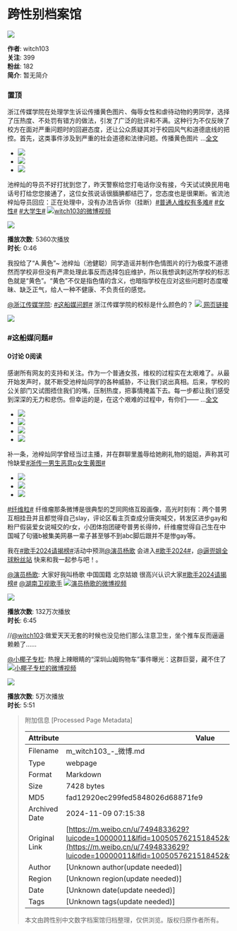 # 跨性别档案馆

![](https://tvax2.sinaimg.cn/crop.0.0.960.960.180/008bdyBnly8gzqqwp5hmgj30qo0qo77p.jpg?KID=imgbed,tva&Expires=1731147332&ssig=7Hj4nR%2FLrf)

**作者**: witch103  
**关注**: 399  
**粉丝**: 182  
**简介**: 暂无简介  

### 置顶

浙江传媒学院在处理学生诉讼传播黄色图片、侮辱女性和虐待动物的男同学，选择了压热度、不处罚有错方的做法，引发了广泛的批评和不满。这种行为不仅反映了校方在面对严重问题时的回避态度，还让公众质疑其对于校园风气和道德底线的把控。首先，这类事件涉及到严重的社会道德和法律问题。传播黄色图片 ...[全文](/status/5088739830010909)

- ![](https://wx1.sinaimg.cn/orj360/008bdyBnly1hujup611prj30zu25ogrm.jpg)
- ![](https://wx3.sinaimg.cn/orj360/008bdyBnly1hujup6h3h3j30zu25o4gh.jpg)
- ![](https://wx4.sinaimg.cn/orj360/008bdyBnly1hukv6ur8rcj30zu25o7fo.jpg)

池梓灿的导员不好打扰到您了，昨天警察给您打电话你没有接，今天试试换民用电话号打给您您接通了，这位女孩说话很腼腆都结巴了，您态度也是很果断。省流池梓灿导员回应：正在处理中，没有办法告诉你（挂断）[#普通人维权有多难#](https://m.weibo.cn/search?containerid=231522type%3D1%26t%3D10%26q%3D%23%E6%99%AE%E9%80%9A%E4%BA%BA%E7%BB%B4%E6%9D%83%E6%9C%89%E5%A4%9A%E9%9A%BE%23&extparam=%23%E6%99%AE%E9%80%9A%E4%BA%BA%E7%BB%B4%E6%9D%83%E6%9C%89%E5%A4%9A%E9%9A%BE%23&luicode=10000011&lfid=1005057494833629&featurecode=sinanews20170424) [#女性#](https://m.weibo.cn/search?containerid=231522type%3D1%26t%3D10%26q%3D%23%E5%A5%B3%E6%80%A7%23&isnewpage=1&luicode=10000011&lfid=1005057494833629&featurecode=sinanews20170424) [#大学生#](https://m.weibo.cn/search?containerid=231522type%3D1%26t%3D10%26q%3D%23%E5%A4%A7%E5%AD%A6%E7%94%9F%23&isnewpage=1&luicode=10000011&lfid=1005057494833629&featurecode=sinanews20170424) [![](https://h5.sinaimg.cn/upload/2015/09/25/3/timeline_card_small_video_default.png)witch103的微博视频](https://video.weibo.com/show?fid=1034:5089822377705533)

![](https://wx2.sinaimg.cn/orj480/008bdyBnly1hunb4z2xzoj30k00zkgnd.jpg)

**播放次数**: 5360次播放  
**时长**: 0:46  

我投给了“A.黄色”~ 池梓灿（池健聪）同学造谣并制作色情图片的行为极度不道德然而学校非但没有严肃处理此事反而选择包庇维护，所以我想讽刺这所学校的标志色就是“黄色”。“黄色”不仅是指色情的含义，也暗指学校在应对这些问题时态度暧昧、缺乏正气，给人一种不健康、不负责任的感觉。

[@浙江传媒学院](https://m.weibo.cn/u/1854671854?luicode=10000011&lfid=1005057494833629&featurecode=sinanews20170424): [#这船媒问题#](https://m.weibo.cn/search?containerid=231522type%3D1%26t%3D10%26q%3D%23%E8%BF%99%E8%88%B9%E5%AA%92%E9%97%AE%E9%A2%98%23&extparam=%23%E8%BF%99%E8%88%B9%E5%AA%92%E9%97%AE%E9%A2%98%23&luicode=10000011&lfid=1005057494833629&featurecode=sinanews20170424) 浙江传媒学院的校标是什么颜色的？ [![](//h5.sinaimg.cn/upload/2015/09/25/3/timeline_card_small_web_default.png) 网页链接](http://t.cn/A6EmZVTQ)

![](https://wx4.sinaimg.cn/large/6e8c0beely8hujbo3jwm8j20np0nptdw.jpg)

### #这船媒问题#

#### 0讨论 0阅读

感谢所有网友的支持和关注。作为一个普通女孩，维权的过程实在太艰难了。从最开始发声时，就不断受池梓灿同学的各种威胁，不让我们说出真相。后来，学校的公关部门又试图捂住我们的嘴，压制热度，把事情掩盖下去。每一步都让我们感受到深深的无力和悲伤。但幸运的是，在这个艰难的过程中，有你们—— ...[全文](/status/5088849950147056)

- ![](https://wx2.sinaimg.cn/orj360/008bdyBnly1huk76bbottj30pn0u6gp9.jpg)
- ![](https://wx3.sinaimg.cn/orj360/008bdyBnly1huk76b2gr0j319p1ox18y.jpg)
- ![](https://wx1.sinaimg.cn/orj360/008bdyBnly1huk76bles6j319p1oxaik.jpg)
- ![](https://wx2.sinaimg.cn/orj360/008bdyBnly1huk76btz8xj31661k8qbb.jpg)

补一条，池梓灿同学曾经当过主播，并在群聊里羞辱给她刷礼物的姐姐，声称其可怜缺爱[#浙传一男生恶意p女生黄图#](https://m.weibo.cn/search?containerid=231522type%3D1%26t%3D10%26q%3D%23%E6%B5%99%E4%BC%A0%E4%B8%80%E7%94%B7%E7%94%9F%E6%81%B6%E6%84%8Fp%E5%A5%B3%E7%94%9F%E9%BB%84%E5%9B%BE%23&extparam=%23%E6%B5%99%E4%BC%A0%E4%B8%80%E7%94%B7%E7%94%9F%E6%81%B6%E6%84%8Fp%E5%A5%B3%E7%94%9F%E9%BB%84%E5%9B%BE%23&luicode=10000011&lfid=1005057494833629&featurecode=sinanews20170424)

- ![](https://wx3.sinaimg.cn/orj360/008bdyBnly1hujxarxt2ij30zu25ogwh.jpg)
- ![](https://wx1.sinaimg.cn/orj360/008bdyBnly1hujxasahcyj30zu25o11m.jpg)
- ![](https://wx3.sinaimg.cn/orj360/008bdyBnly1hujxarbr7zj30zu25o7wh.jpg)

[#纤维粒#](https://m.weibo.cn/search?containerid=231522type%3D1%26t%3D10%26q%3D%23%E7%BA%A4%E7%BB%B4%E7%B2%92%23) 纤维瘤那条微博是很典型的芝同网络互殴画像，高光时刻有：两个普男互相挂丑并且都觉得自己slay，评论区看主页查成分唐突喊交，转发区进步gay和粉尸假装爱女说喊交的r女，小团体抱团硬夸普男长得帅，纤维瘤觉得自己生在中国喊了句骚b被集美网暴一辈子甚至够不到abc脚后跟并不是惨gay等。

我在[#歌手2024请揭榜#](https://m.weibo.cn/search?containerid=231522type%3D1%26t%3D10%26q%3D%23%E6%AD%8C%E6%89%8B2024%E8%AF%B7%E6%8F%AD%E6%A6%9C%23&extparam=%23%E6%AD%8C%E6%89%8B2024%E8%AF%B7%E6%8F%AD%E6%A6%9C%23&luicode=10000011&lfid=1005057494833629&featurecode=sinanews20170424)活动中预测[@演员杨歌](/n/演员杨歌) 会进入[#歌手2024#](https://m.weibo.cn/search?containerid=231522type%3D1%26t%3D10%26q%3D%23%E6%AD%8C%E6%89%8B2024%23&extparam=%23%E6%AD%8C%E6%89%8B2024%23&luicode=10000011&lfid=1005057494833629&featurecode=sinanews20170424)，[@逼兜姐全球粉丝站](/n/逼兜姐全球粉丝站) 快来和我一起参与吧！。

[@演员杨歌](https://m.weibo.cn/u/1784740683?luicode=10000011&lfid=1005057494833629&featurecode=sinanews20170424): 大家好我叫杨歌 中国国籍 北京姑娘 很高兴认识大家[#歌手2024请揭榜#](https://m.weibo.cn/search?containerid=231522type%3D1%26t%3D10%26q%3D%23%E6%AD%8C%E6%89%8B2024%E8%AF%B7%E6%8F%AD%E6%A6%9C%23&extparam=%23%E6%AD%8C%E6%89%8B2024%E8%AF%B7%E6%8F%AD%E6%A6%9C%23&luicode=10000011&lfid=1005057494833629&featurecode=sinanews20170424) [@湖南卫视歌手](/n/湖南卫视歌手) [![](https://h5.sinaimg.cn/upload/2015/09/25/3/timeline_card_small_video_default.png)演员杨歌的微博视频](https://video.weibo.com/show?fid=1034:5033634311110687)

![](https://wx2.sinaimg.cn/orj480/6a60fb4bgy1hpo26b0cotj21hc0u0gts.jpg)

**播放次数**: 132万次播放  
**时长**: 6:45

//[@witch103](/n/witch103):做爱天天无套的时候也没见他们那么注意卫生，坐个推车反而逼逼赖赖了……

[@小椰子专栏](https://m.weibo.cn/u/6766792343?luicode=10000011&lfid=1005057494833629&featurecode=sinanews20170424): 热搜上辣眼睛的“深圳山姆购物车”事件曝光：这群巨婴，藏不住了 [![](https://h5.sinaimg.cn/upload/2015/09/25/3/timeline_card_small_video_default.png)小椰子专栏的微博视频](https://video.weibo.com/show?fid=1034:5031788532138024)

![](https://wx1.sinaimg.cn/orj480/007nWLNZly1hpi6hruglej31hc0u04qp.jpg)

**播放次数**: 5万次播放  
**时长**: 5:51

> 附加信息 [Processed Page Metadata]
>
> | Attribute       | Value                                  |
> |-----------------|----------------------------------------|
> | Filename        | m_witch103_-_微博.md                             |
> | Type            | webpage                                 |
> | Format          | Markdown                               |
> | Size            | 7428 bytes                           |
> | MD5             | fad12920ec299fed5848026d68871fe9                                  |
> | Archived Date   | 2024-11-09 07:15:38                             |
> | Original Link   | [https://m.weibo.cn/u/7494833629?luicode=10000011&lfid=1005057621518452&featurecode=sinanews20170424](https://m.weibo.cn/u/7494833629?luicode=10000011&lfid=1005057621518452&featurecode=sinanews20170424)                         |
> | Author          | [Unknown author(update needed)]                              |
> | Region          | [Unknown region(update needed)]                              |
> | Date            | [Unknown date(update needed)]                                 |
> | Tags            | [Unknown tags(update needed)]                                 |
>
> 本文由跨性别中文数字档案馆归档整理，仅供浏览。版权归原作者所有。
>
